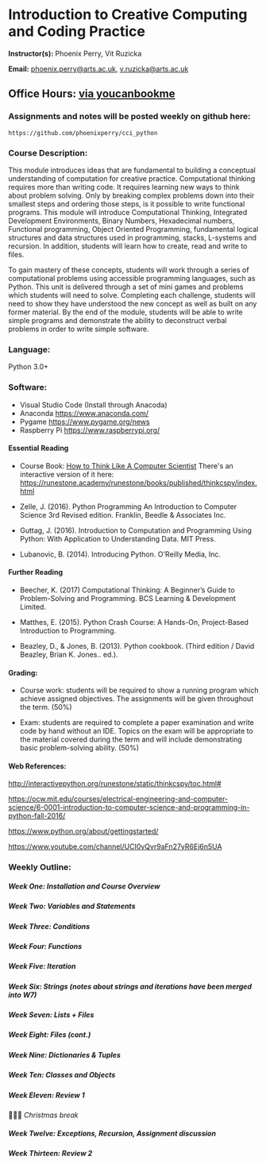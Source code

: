 
# Introduction to Creative Computing and Coding Practice

**Instructor(s):** Phoenix Perry, Vit Ruzicka

**Email:** phoenix.perry@arts.ac.uk, v.ruzicka@arts.ac.uk

Office Hours: [via youcanbookme](phoenixperry.youcanbook.me)
--
### Assignments and notes will be posted weekly on github here:

    https://github.com/phoenixperry/cci_python


### Course Description:

This module introduces ideas that are fundamental to building a conceptual understanding of computation for creative practice. Computational thinking requires more than writing code. It requires learning new ways to think about problem solving. Only by breaking complex problems down into their smallest steps and ordering those steps, is it possible to write functional programs. This module will introduce Computational Thinking, Integrated Development Environments, Binary Numbers, Hexadecimal numbers, Functional programming, Object Oriented Programming, fundamental logical structures and data structures used in programming, stacks, L-systems and recursion. In addition, students will learn how to create, read and write to files. 

To gain mastery of these concepts, students will work through a series of computational problems using accessible programming languages, such as Python. This unit is delivered through a set of mini games and problems which students will need to solve. Completing each challenge, students will need to show they have understood the new concept as well as built on any former material. By the end of the module, students will be able to write simple programs and demonstrate the ability to deconstruct verbal problems in order to write simple software.  

### Language: 
Python 3.0+ 

### Software:  
* Visual Studio Code (Install through Anacoda)
* Anaconda 
https://www.anaconda.com/
* Pygame
https://www.pygame.org/news
* Raspberry Pi 
https://www.raspberrypi.org/


#### Essential Reading 
* Course Book: [How to Think Like A Computer Scientist](http://openbookproject.net/thinkcs/python/english3e/)
There's an interactive version of it here: https://runestone.academy/runestone/books/published/thinkcspy/index.html

 
* Zelle, J. (2016). Python Programming An Introduction to Computer Science 3rd Revised edition. Franklin, Beedle & Associates Inc.
 
* Guttag, J. (2016). Introduction to Computation and Programming Using Python: With Application to Understanding Data. MIT Press.

* Lubanovic, B. (2014). Introducing Python. O'Reilly Media, Inc. 

#### Further Reading 

* Beecher, K. (2017) Computational Thinking: A Beginner’s Guide to Problem-Solving and Programming. BCS Learning & Development Limited.

* Matthes, E. (2015). Python Crash Course: A Hands-On, Project-Based Introduction to Programming. 
	
* Beazley, D., & Jones, B. (2013). Python cookbook. (Third edition / David Beazley, Brian K. Jones.. ed.).



#### Grading: 

* Course work: students will be required to show a running program which achieve assigned objectives. The assignments will be given throughout the term. (50%) 

* Exam: students are required to complete a paper examination and write code by hand without an IDE. Topics on the exam will be appropriate to the material covered during the term and will include demonstrating basic problem-solving ability. (50%) 

#### Web References:

http://interactivepython.org/runestone/static/thinkcspy/toc.html#

https://ocw.mit.edu/courses/electrical-engineering-and-computer-science/6-0001-introduction-to-computer-science-and-programming-in-python-fall-2016/ 

https://www.python.org/about/gettingstarted/

https://www.youtube.com/channel/UCI0vQvr9aFn27yR6Ej6n5UA


### Weekly Outline: 

##### Week One: Installation and Course Overview  

 
##### Week Two: Variables and Statements

##### Week Three:  Conditions 

##### Week Four: Functions 

##### Week Five: Iteration 

##### Week Six: Strings (notes about strings and iterations have been merged into W7)

##### Week Seven: Lists + Files  

##### Week Eight: Files (cont.)

##### Week Nine: Dictionaries & Tuples 

##### Week Ten: Classes and Objects     

##### Week Eleven: Review 1

:christmas_tree::christmas_tree::christmas_tree: _Christmas break_

##### Week Twelve: Exceptions, Recursion, Assignment discussion

##### Week Thirteen: Review 2  

